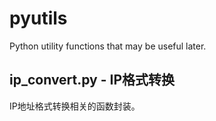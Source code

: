 pyutils
=======

Python utility functions that may be useful later.


ip_convert.py - IP格式转换
-------
IP地址格式转换相关的函数封装。

